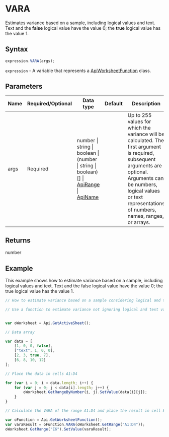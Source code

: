 # VARA

Estimates variance based on a sample, including logical values and text. Text and the **false** logical value have the value 0; the **true** logical value has the value 1.

## Syntax

```javascript
expression.VARA(args);
```

`expression` - A variable that represents a [ApiWorksheetFunction](../ApiWorksheetFunction.md) class.

## Parameters

| **Name** | **Required/Optional** | **Data type** | **Default** | **Description** |
| ------------- | ------------- | ------------- | ------------- | ------------- |
| args | Required | number \| string \| boolean \| (number \| string \| boolean)[] \| [ApiRange](../../ApiRange/ApiRange.md) \| [ApiName](../../ApiName/ApiName.md) |  | Up to 255 values for which the variance will be calculated. The first argument is required, subsequent arguments are optional. Arguments can be numbers, logical values or text representations of numbers, names, ranges, or arrays. |

## Returns

number

## Example

This example shows how to estimate variance based on a sample, including logical values and text. Text and the false logical value have the value 0; the true logical value has the value 1.

```javascript editor-xlsx
// How to estimate variance based on a sample considering logical and text data types.

// Use a function to estimate variance not ignoring logical and text values.


var oWorksheet = Api.GetActiveSheet();

// Data array

var data = [
    [1, 0, 0, false],
    ["text", 1, 0, 0],
    [2, 3, true, 7],
    [6, 8, 10, 12]
];

// Place the data in cells A1:D4

for (var i = 0; i < data.length; i++) {
    for (var j = 0; j < data[i].length; j++) {
        oWorksheet.GetRangeByNumber(i, j).SetValue(data[i][j]);
    }
}

// Calculate the VARA of the range A1:D4 and place the result in cell E6

var oFunction = Api.GetWorksheetFunction();
var varaResult = oFunction.VARA(oWorksheet.GetRange("A1:D4"));
oWorksheet.GetRange("E6").SetValue(varaResult);



```
